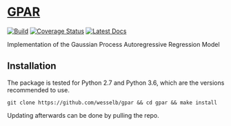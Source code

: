# [GPAR](http://github.com/wesselb/gpar)

[![Build](https://travis-ci.org/wesselb/gpar.svg?branch=master)](https://travis-ci.org/wesselb/gpar)
[![Coverage Status](https://coveralls.io/repos/github/wesselb/gpar/badge.svg?branch=master)](https://coveralls.io/github/wesselb/gpar?branch=master)
[![Latest Docs](https://img.shields.io/badge/docs-latest-blue.svg)](https://gpar.readthedocs.io/en/latest)

Implementation of the Gaussian Process Autoregressive Regression Model

## Installation
The package is tested for Python 2.7 and Python 3.6, which are the versions 
recommended to use.

```
git clone https://github.com/wesselb/gpar && cd gpar && make install
```

Updating afterwards can be done by pulling the repo.